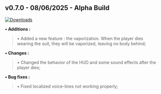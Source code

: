 ## **v0.7.0 - 08/06/2025 - Alpha Build**

[![Downloads](https://img.shields.io/github/downloads/nltp-ashes/Nanosuit/v0.7.0/total?label=Downloads)]()

**• Additions :**
> • Added a new feature : the vaporization. When the player dies wearing the suit, they will be vaporized, leaving no body behind;

**• Changes :**
> • Changed the behavior of the HUD and some sound effects after the player dies;

**• Bug fixes :**
> • Fixed localized voice-lines not working properly;
